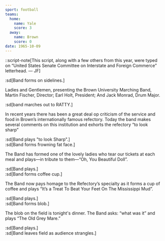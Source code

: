 ```yaml
---
sport: football
teams:
  home:
    name: Yale
    score: 3
  away:
    name: Brown
    score: 0
date: 1965-10-09
---
```


::script-note[This script, along with a few others from this year, were typed on “United States Senate Committee on Interstate and Foreign Commerce” letterhead. — JF]

:sd[Band forms on sidelines.]

Ladies and Gentlemen, presenting the Brown University Marching Band, Martin Fischer, Director; Earl Holt, President; And Jack Monrad, Drum Major.

:sd[band marches out to RATTY.]

In recent years there has been a great deal op criticism of the service and food in Brown’s internationally famous refectory. Today the band makes several comments on this institution and exhorts the refectory “to look sharp”

:sd[Band plays "to look Sharp".]\
:sd[Band forms frowning fat face.]

The Band has formed one of the lovely ladies who tear our tickets at each meal and plays—in tribute to them—“Oh, You Beautiful Doll”.

:sd[Band plays.]\
:sd[Band forms coffee cup.]

The Band now pays homage to the Refectory’s specialty as it forms a cup of coffee and plays “It’s a Treat To Beat Your Feet On The Mississippi Mud”.

:sd[Band plays.]\
:sd[Band forms blob.]

The blob on the field is tonight's dinner. The Band asks: “what was it” and plays “The Old Grey Mare.”

:sd[Band plays.]\
:sd[Band leaves field as audience strangles.]
